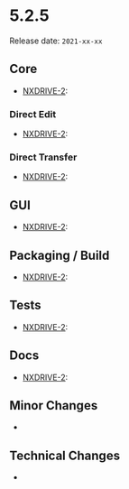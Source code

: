 # 5.2.5

Release date: `2021-xx-xx`

## Core

- [NXDRIVE-2](https://jira.nuxeo.com/browse/NXDRIVE-2):

### Direct Edit

- [NXDRIVE-2](https://jira.nuxeo.com/browse/NXDRIVE-2):

### Direct Transfer

- [NXDRIVE-2](https://jira.nuxeo.com/browse/NXDRIVE-2):

## GUI

- [NXDRIVE-2](https://jira.nuxeo.com/browse/NXDRIVE-2):

## Packaging / Build

- [NXDRIVE-2](https://jira.nuxeo.com/browse/NXDRIVE-2):

## Tests

- [NXDRIVE-2](https://jira.nuxeo.com/browse/NXDRIVE-2):

## Docs

- [NXDRIVE-2](https://jira.nuxeo.com/browse/NXDRIVE-2):

## Minor Changes

-

## Technical Changes

-
